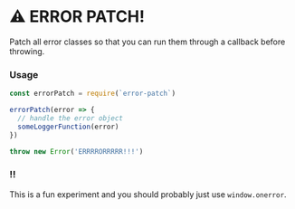 # :warning: ERROR PATCH!

Patch all error classes so that you can run them through a callback before throwing.

### Usage

```js
const errorPatch = require(`error-patch`)

errorPatch(error => {
  // handle the error object
  someLoggerFunction(error)
})

throw new Error('ERRRRORRRRR!!!')
```

### !!

This is a fun experiment and you should probably just use `window.onerror`.
